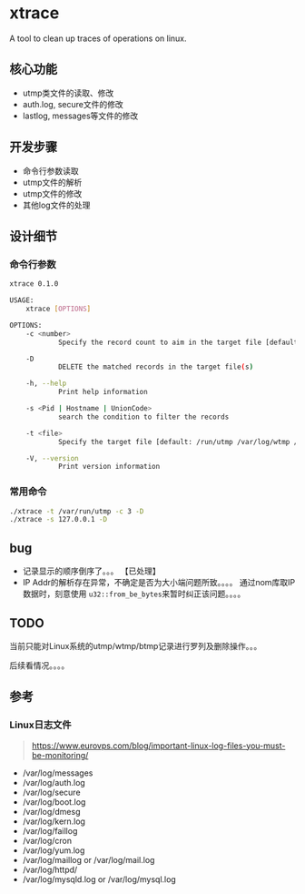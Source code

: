 # xtrace
A tool to clean up traces of operations on linux.

## 核心功能
- utmp类文件的读取、修改
- auth.log, secure文件的修改
- lastlog, messages等文件的修改


## 开发步骤
- 命令行参数读取
- utmp文件的解析
- utmp文件的修改
- 其他log文件的处理

## 设计细节
### 命令行参数

```bash
xtrace 0.1.0

USAGE:
    xtrace [OPTIONS]

OPTIONS:
    -c <number>
            Specify the record count to aim in the target file [default: 5]

    -D
            DELETE the matched records in the target file(s)

    -h, --help
            Print help information

    -s <Pid | Hostname | UnionCode>
            search the condition to filter the records

    -t <file>
            Specify the target file [default: /run/utmp /var/log/wtmp /var/log/btmp]

    -V, --version
            Print version information
```

### 常用命令
```bash
./xtrace -t /var/run/utmp -c 3 -D
./xtrace -s 127.0.0.1 -D
```

## bug
- 记录显示的顺序倒序了。。。   【已处理】
- IP Addr的解析存在异常，不确定是否为大小端问题所致。。。。  通过nom库取IP数据时，刻意使用 `u32::from_be_bytes`来暂时纠正该问题。。。。

## TODO
当前只能对Linux系统的utmp/wtmp/btmp记录进行罗列及删除操作。。。

后续看情况。。。。

## 参考
### Linux日志文件
> https://www.eurovps.com/blog/important-linux-log-files-you-must-be-monitoring/
- /var/log/messages
- /var/log/auth.log
- /var/log/secure
- /var/log/boot.log
- /var/log/dmesg
- /var/log/kern.log
- /var/log/faillog
- /var/log/cron
- /var/log/yum.log
- /var/log/maillog or /var/log/mail.log
- /var/log/httpd/
- /var/log/mysqld.log or /var/log/mysql.log
